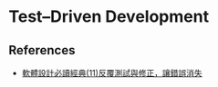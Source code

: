 Test–Driven Development
=======================

References
----------

* [軟體設計必讀經典(11)反覆測試與修正，讓錯誤消失](http://www.ithome.com.tw/node/47536)

